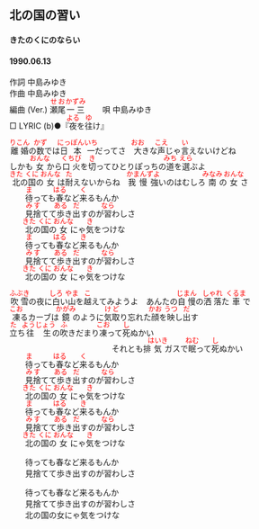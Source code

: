 <style type="text/css">
	ruby{
	    ruby-position: over;
	}
	ruby > rt{font-size: 12px;color:red;}
	p{font:16px;font-size: '楷体'}
</style>
## 北の国の習い
#### きたのくにのならい
#### 1990.06.13 


作詞     中島みゆき  
作曲      中島みゆき  
編曲 (Ver.) <ruby><rb>瀬尾</rb><rp>(</rp><rt>せお</rt><rp>)</rp></ruby><ruby><rb>一三</rb><rp>(</rp><rt>かずみ</rt><rp>)</rp></ruby>　　 
唄     中島みゆき   
□ LYRIC (b)●『<ruby><rb>夜</rb><rp>(</rp><rt>よる</rt><rp>)</rp></ruby>を<ruby><rb>往</rb><rp>(</rp><rt>ゆ</rt><rp>)</rp></ruby>け』 　
  
  
<ruby><rb>離婚</rb><rp>(</rp><rt>りこん</rt><rp>)</rp></ruby>の<ruby><rb>数</rb><rp>(</rp><rt>かず</rt><rp>)</rp></ruby>では<ruby><rb>日本</rb><rp>(</rp><rt>にっぽん</rt><rp>)</rp></ruby><ruby><rb>一</rb><rp>(</rp><rt>いち</rt><rp>)</rp></ruby>だってさ　<ruby><rb>大</rb><rp>(</rp><rt>おお</rt><rp>)</rp></ruby>きな<ruby><rb>声</rb><rp>(</rp><rt>こえ</rt><rp>)</rp></ruby>じゃ<ruby><rb>言</rb><rp>(</rp><rt>い</rt><rp>)</rp></ruby>えないけどね  
しかも<ruby><rb>女</rb><rp>(</rp><rt>おんな</rt><rp>)</rp></ruby>から<ruby><rb>口火</rb><rp>(</rp><rt>くちび</rt><rp>)</rp></ruby>を<ruby><rb>切</rb><rp>(</rp><rt>き</rt><rp>)</rp></ruby>ってひとりぽっちの<ruby><rb>道</rb><rp>(</rp><rt>みち</rt><rp>)</rp></ruby>を<ruby><rb>選</rb><rp>(</rp><rt>えら</rt><rp>)</rp></ruby>ぶよ  
<ruby><rb>北</rb><rp>(</rp><rt>きた</rt><rp>)</rp></ruby>の<ruby><rb>国</rb><rp>(</rp><rt>くに</rt><rp>)</rp></ruby>の<ruby><rb>女</rb><rp>(</rp><rt>おんな</rt><rp>)</rp></ruby>は<ruby><rb>耐</rb><rp>(</rp><rt>た</rt><rp>)</rp></ruby>えないからね　<ruby><rb>我慢強</rb><rp>(</rp><rt>かまんずよ</rt><rp>)</rp></ruby>いのはむしろ<ruby><rb>南</rb><rp>(</rp><rt>みなみ</rt><rp>)</rp></ruby>の<ruby><rb>女</rb><rp>(</rp><rt>おんな</rt><rp>)</rp></ruby>さ  
　　<ruby><rb>待</rb><rp>(</rp><rt>ま</rt><rp>)</rp></ruby>っても<ruby><rb>春</rb><rp>(</rp><rt>はる</rt><rp>)</rp></ruby>など<ruby><rb>来</rb><rp>(</rp><rt>く</rt><rp>)</rp></ruby>るもんか  
　　<ruby><rb>見捨</rb><rp>(</rp><rt>みす</rt><rp>)</rp></ruby>てて<ruby><rb>歩</rb><rp>(</rp><rt>ある</rt><rp>)</rp></ruby>き<ruby><rb>出</rb><rp>(</rp><rt>だ</rt><rp>)</rp></ruby>すのが<ruby><rb>習</rb><rp>(</rp><rt>なら</rt><rp>)</rp></ruby>わしさ  
　　<ruby><rb>北</rb><rp>(</rp><rt>きた</rt><rp>)</rp></ruby>の<ruby><rb>国</rb><rp>(</rp><rt>くに</rt><rp>)</rp></ruby>の<ruby><rb>女</rb><rp>(</rp><rt>おんな</rt><rp>)</rp></ruby>にゃ<ruby><rb>気</rb><rp>(</rp><rt>き</rt><rp>)</rp></ruby>をつけな  
　　<ruby><rb>待</rb><rp>(</rp><rt>ま</rt><rp>)</rp></ruby>っても<ruby><rb>春</rb><rp>(</rp><rt>はる</rt><rp>)</rp></ruby>など<ruby><rb>来</rb><rp>(</rp><rt>き</rt><rp>)</rp></ruby>るもんか  
　　<ruby><rb>見捨</rb><rp>(</rp><rt>みす</rt><rp>)</rp></ruby>てて<ruby><rb>歩</rb><rp>(</rp><rt>ある</rt><rp>)</rp></ruby>き<ruby><rb>出</rb><rp>(</rp><rt>だ</rt><rp>)</rp></ruby>すのが<ruby><rb>習</rb><rp>(</rp><rt>なら</rt><rp>)</rp></ruby>わしさ  
　　<ruby><rb>北</rb><rp>(</rp><rt>きた</rt><rp>)</rp></ruby>の<ruby><rb>国</rb><rp>(</rp><rt>くに</rt><rp>)</rp></ruby>の<ruby><rb>女</rb><rp>(</rp><rt>おんな</rt><rp>)</rp></ruby>にゃ<ruby><rb>気</rb><rp>(</rp><rt>き</rt><rp>)</rp></ruby>をつけな  
  
<ruby><rb>吹雪</rb><rp>(</rp><rt>ふぶき</rt><rp>)</rp></ruby>の夜に<ruby><rb>白</rb><rp>(</rp><rt>しろ</rt><rp>)</rp></ruby>い<ruby><rb>山</rb><rp>(</rp><rt>やま</rt><rp>)</rp></ruby>を<ruby><rb>越</rb><rp>(</rp><rt>こ</rt><rp>)</rp></ruby>えてみようよ　あんたの<ruby><rb>自慢</rb><rp>(</rp><rt>じまん</rt><rp>)</rp></ruby>の<ruby><rb>洒落</rb><rp>(</rp><rt>しゃれ</rt><rp>)</rp></ruby>た<ruby><rb>車</rb><rp>(</rp><rt>くるま</rt><rp>)</rp></ruby>で  
<ruby><rb>凍</rb><rp>(</rp><rt>こお</rt><rp>)</rp></ruby>るカーブは<ruby><rb>鏡</rb><rp>(</rp><rt>かがみ</rt><rp>)</rp></ruby>のように<ruby><rb>気取</rb><rp>(</rp><rt>けど</rt><rp>)</rp></ruby>り忘れた<ruby><rb>顔</rb><rp>(</rp><rt>かお</rt><rp>)</rp></ruby>を<ruby><rb>映</rb><rp>(</rp><rt>うつ</rt><rp>)</rp></ruby>し<ruby><rb>出</rb><rp>(</rp><rt>だ</rt><rp>)</rp></ruby>す  
<ruby><rb>立</rb><rp>(</rp><rt>た</rt><rp>)</rp></ruby>ち<ruby><rb>往生</rb><rp>(</rp><rt>ようじょう</rt><rp>)</rp></ruby>の<ruby><rb>吹</rb><rp>(</rp><rt>ふ</rt><rp>)</rp></ruby>きだまり<ruby><rb>凍</rb><rp>(</rp><rt>こお</rt><rp>)</rp></ruby>って<ruby><rb>死</rb><rp>(</rp><rt>し</rt><rp>)</rp></ruby>ぬかい  
　　　　　　　　　　　　　それとも排<ruby><rb>気</rb><rp>(</rp><rt>はいき</rt><rp>)</rp></ruby>ガスで<ruby><rb>眠</rb><rp>(</rp><rt>ねむ</rt><rp>)</rp></ruby>って<ruby><rb>死</rb><rp>(</rp><rt>し</rt><rp>)</rp></ruby>ぬかい  
　　<ruby><rb>待</rb><rp>(</rp><rt>ま</rt><rp>)</rp></ruby>っても<ruby><rb>春</rb><rp>(</rp><rt>はる</rt><rp>)</rp></ruby>など<ruby><rb>来</rb><rp>(</rp><rt>く</rt><rp>)</rp></ruby>るもんか  
　　<ruby><rb>見捨</rb><rp>(</rp><rt>みす</rt><rp>)</rp></ruby>てて<ruby><rb>歩</rb><rp>(</rp><rt>ある</rt><rp>)</rp></ruby>き<ruby><rb>出</rb><rp>(</rp><rt>だ</rt><rp>)</rp></ruby>すのが<ruby><rb>習</rb><rp>(</rp><rt>なら</rt><rp>)</rp></ruby>わしさ  
　　<ruby><rb>北</rb><rp>(</rp><rt>きた</rt><rp>)</rp></ruby>の<ruby><rb>国</rb><rp>(</rp><rt>くに</rt><rp>)</rp></ruby>の<ruby><rb>女</rb><rp>(</rp><rt>おんな</rt><rp>)</rp></ruby>にゃ<ruby><rb>気</rb><rp>(</rp><rt>き</rt><rp>)</rp></ruby>をつけな  
　　<ruby><rb>待</rb><rp>(</rp><rt>ま</rt><rp>)</rp></ruby>っても<ruby><rb>春</rb><rp>(</rp><rt>はる</rt><rp>)</rp></ruby>など<ruby><rb>来</rb><rp>(</rp><rt>き</rt><rp>)</rp></ruby>るもんか  
　　<ruby><rb>見捨</rb><rp>(</rp><rt>みす</rt><rp>)</rp></ruby>てて<ruby><rb>歩</rb><rp>(</rp><rt>ある</rt><rp>)</rp></ruby>き<ruby><rb>出</rb><rp>(</rp><rt>だ</rt><rp>)</rp></ruby>すのが<ruby><rb>習</rb><rp>(</rp><rt>なら</rt><rp>)</rp></ruby>わしさ  
　　<ruby><rb>北</rb><rp>(</rp><rt>きた</rt><rp>)</rp></ruby>の<ruby><rb>国</rb><rp>(</rp><rt>くに</rt><rp>)</rp></ruby>の<ruby><rb>女</rb><rp>(</rp><rt>おんな</rt><rp>)</rp></ruby>にゃ<ruby><rb>気</rb><rp>(</rp><rt>き</rt><rp>)</rp></ruby>をつけな  
  
　　待っても春など来るもんか  
　　見捨てて歩き出すのが習わしさ  
  
　　待っても春など来るもんか  
　　見捨てて歩き出すのが習わしさ  
　　北の国の女にゃ気をつけな    